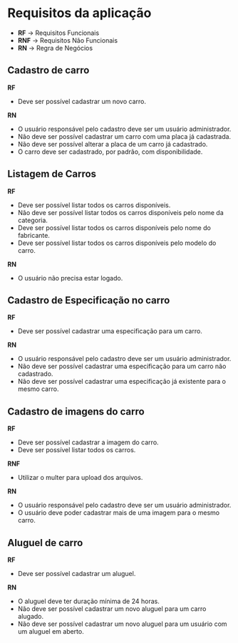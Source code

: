 # Requisitos da aplicação

* **RF** -> Requisitos Funcionais
* **RNF** -> Requisitos Não Funcionais
* **RN** -> Regra de Negócios

## Cadastro de carro

**RF**
* Deve ser possível cadastrar um novo carro.

**RN**
* O usuário responsável pelo cadastro deve ser um usuário administrador.
* Não deve ser possível cadastrar um carro com uma placa já cadastrada.
* Não deve ser possível alterar a placa de um carro já cadastrado.
* O carro deve ser cadastrado, por padrão, com disponibilidade.

## Listagem de Carros

**RF**
* Deve ser possível listar todos os carros disponíveis.
* Não deve ser possível listar todos os carros disponíveis pelo nome da categoria.
* Deve ser possível listar todos os carros disponíveis pelo nome do fabricante.
* Deve ser possível listar todos os carros disponíveis pelo modelo do carro.

**RN**
* O usuário não precisa estar logado.

## Cadastro de Especificação no carro

**RF**
* Deve ser possível cadastrar uma especificação para um carro.

**RN**
* O usuário responsável pelo cadastro deve ser um usuário administrador.
* Não deve ser possível cadastrar uma especificação para um carro não cadastrado.
* Não deve ser possível cadastrar uma especificação já existente para o mesmo carro.

## Cadastro de imagens do carro

**RF**
* Deve ser possível cadastrar a imagem do carro.
* Deve ser possível listar todos os carros.

**RNF**
* Utilizar o multer para upload dos arquivos.

**RN**
* O usuário responsável pelo cadastro deve ser um usuário administrador.
* O usuário deve poder cadastrar mais de uma imagem para o mesmo carro.

## Aluguel de carro

**RF**
* Deve ser possível cadastrar um aluguel.

**RN**
* O aluguel deve ter duração mínima de 24 horas.
* Não deve ser possível cadastrar um novo aluguel para um carro alugado.
* Não deve ser possível cadastrar um novo aluguel para um usuário com um aluguel em aberto.